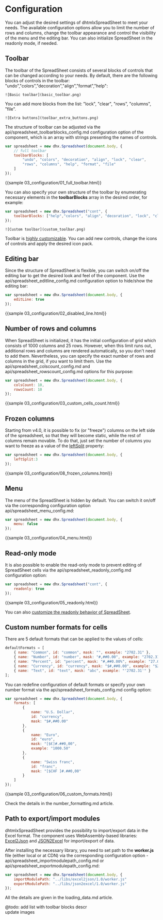 Configuration
==================

You can adjust the desired settings of dhtmlxSpreadSheet to meet your needs. The available configuration options allow you to limit the number of rows and columns, change the toolbar appearance and control
the visibility of the menu and the editing bar. You can also initialize SpreadSheet in the readonly mode, if needed.

Toolbar
-----------

The toolbar of the SpreadSheet consists of several blocks of controls that can be changed according to your needs. By default, there are the following blocks of controls in the toolbar: 
"undo","colors","decoration","align","format","help": 
```
![Basic toolbar](basic_toolbar.png)
```
You can add more blocks from the list: "lock", "clear", "rows", "columns", "file".
```
![Extra buttons](toolbar_extra_buttons.png)
```
The structure of toolbar can be adjusted via the api/spreadsheet_toolbarblocks_config.md configuration option of the component, which is an array with strings presenting the names of controls.

~~~js
var spreadsheet = new dhx.Spreadsheet(document.body, {
	// full toolbar
    toolbarBlocks: [
    	"undo", "colors", "decoration", "align", "lock", "clear", 
        "rows", "columns", "help", "format", "file"
    ]
});
~~~

{{sample  03_configuration/01_full_toolbar.html}}

You can also specify your own structure of the toolbar by enumerating necessary elements in the **toolbarBlocks** array in the desired order, for example:

~~~js
var spreadsheet = new dhx.Spreadsheet("cont", {
	toolbarBlocks: ["help","colors", "align", "decoration", "lock", "clear"]
});
~~~
```
![Custom toolbar](custom_toolbar.png)
```
Toolbar is [highly customizable](customization.md). You can add new controls, change the icons of controls and apply the desired icon pack. 

Editing bar
-------------

Since the structure of SpreadSheet is flexible, you can switch on/off the editing bar to get the desired look and feel of the component. Use the api/spreadsheet_editline_config.md configuration option to hide/show
the editing bar:

~~~js
var spreadsheet = new dhx.Spreadsheet(document.body, {
    editLine: true
});
~~~

{{sample 03_configuration/02_disabled_line.html}}


Number of rows and columns
-------------------

When SpreadSheet is initialized, it has the initial configuration of grid which consists of 1000 columns and 25 rows. However, when this limit runs out, additional rows and columns are rendered automatically, so you
don't need to add them. Nevertheless, you can specify the exact number of rows and columns in the grid, if you want to limit them. Use the api/spreadsheet_colscount_config.md and api/spreadsheet_rowscount_config.md
options for this purpose:  

~~~js
var spreadsheet = new dhx.Spreadsheet(document.body, {          
    colsCount: 10,
    rowsCount: 10
});
~~~

{{sample 03_configuration/03_custom_cells_count.html}}

Frozen columns
----------------

Starting from v4.0, it is possible to fix (or "freeze") columns on the left side of the spreadsheet, so that they will become static, while the rest of columns remain movable. To do that, just set the number of columns you want to freeze as a value of the [leftSplit](api/spreadsheet_leftsplit_config.md) property:

~~~js
var spreadsheet = new dhx.Spreadsheet(document.body, {          
    leftSplit:3 
});
~~~

{{sample	03_configuration/08_frozen_columns.html}}

Menu
----------

The menu of the SpreadSheet is hidden by default. You can switch it on/off via the corresponding configuration option api/spreadsheet_menu_config.md:

~~~js
var spreadsheet = new dhx.Spreadsheet(document.body, {
	menu: false
});
~~~

{{sample 03_configuration/04_menu.html}}

Read-only mode
----------------

It is also possible to enable the read-only mode to prevent editing of SpreadSheet cells via the api/spreadsheet_readonly_config.md configuration option:

~~~js
var spreadsheet = new dhx.Spreadsheet("cont", {
	readonly: true
});
~~~

{{sample 	03_configuration/05_readonly.html}}

You can also [customize the readonly behavior of SpreadSheet](customization.md#customreadonlymode).


Custom number formats for cells 
--------------------------

There are 5 default formats that can be applied to the values of cells:

~~~js
defaultFormats = [
	{ name: "Common", id: "common", mask: "", example: "2702.31" },
	{ name: "Number", id: "number", mask: "#,##0.00", example: "2702.31" },
	{ name: "Percent", id: "percent", mask: "#,##0.00%", example: "27.0231%" },
	{ name: "Currency", id: "currency", mask: "$#,##0.00", example: "$2702.31" },
	{ name: "Text", id: "text", mask: "abc", example: "'2702.31'" }
];
~~~

You can redefine configuration of default formats or specify your own number format via the api/spreadsheet_formats_config.md config option:

~~~js
var spreadsheet = new dhx.Spreadsheet(document.body, {          
    formats: [
    	{
    		name: "U.S. Dollar",
    		id: "currency",
    		mask: "$#,##0.00"
    	},
    	{
    		name: "Euro",
    		id: "euro",
    		mask: "[$€]#.##0,00",
    		example: "1000.50"
    	},
    	{
    		name: "Swiss franc",
    		id: "franc",
    		mask: "[$CHF ]#.##0,00"
    	}
    ]
});
~~~

{{sample 03_configuration/06_custom_formats.html}}

Check the details in the number_formatting.md article.

Path to export/import modules
-------------------

dhtmlxSpreadSheet provides the possibility to import/export data in the Excel format. The component uses WebAssembly-based libraries: [Excel2Json](https://github.com/dhtmlx/excel2json)
and [JSON2Excel](https://github.com/dhtmlx/json2excel) for import/export of data. 

After installing the necessary library, you need to set path to the **worker.js** file (either local or at CDN)
via the corresponding configuration option - api/spreadsheet_importmodulepath_config.md or api/spreadsheet_exportmodulepath_config.md:

~~~js
var spreadsheet = new dhx.Spreadsheet(document.body, {  
	importModulePath: "../libs/excel2json/1.0/worker.js"
	exportModulePath: "../libs/json2excel/1.0/worker.js"
});
~~~

All the details are given in the loading_data.md article. 



@todo: 
add list with toolbar blocks descr<br>
update images
